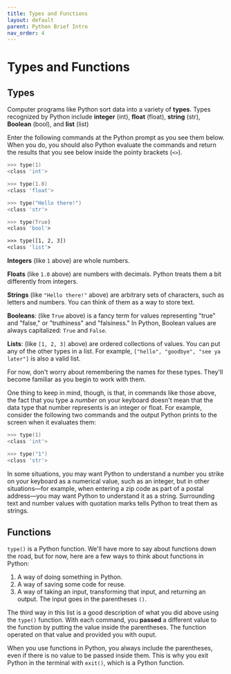 ```yaml
---
title: Types and Functions
layout: default
parent: Python Brief Intro
nav_order: 4
---
```

# Types and Functions

## Types

Computer programs like Python sort data into a variety of **types**. Types recognized by Python include **integer** (int), **float** (float), **string** (str), **Boolean** (bool), and **list** (list)

Enter the following commands at the Python prompt as you see them below. When you do, you should also Python evaluate the commands and return the results that you see below inside the pointy brackets (`<>`).

```zsh
>>> type(1)
<class 'int'>

>>> type(1.0)
<class 'float'>

>>> type("Hello there!")
<class 'str'>

>>> type(True)
<class 'bool'>

>>> type([1, 2, 3])
<class 'list'>
```

**Integers** (like `1` above) are whole numbers.

**Floats** (like `1.0` above) are numbers with decimals. Python treats them a bit differently from integers.

**Strings** (like `"Hello there!"` above) are arbitrary sets of characters, such as letters and numbers. You can think of them as a way to store text.

**Booleans**: (like `True` above) is a fancy term for values representing "true" and "false," or "truthiness" and "falsiness." In Python, Boolean values are always capitalized: `True` and `False`.

**Lists**: (like `[1, 2, 3]` above) are ordered collections of values. You can put any of the other types in a list. For example, `["hello", "goodbye", "see ya later"]` is also a valid list.

For now, don't worry about remembering the names for these types. They'll become familiar as you begin to work with them.

One thing to keep in mind, though, is that, in commands like those above, the fact that you type a *number* on your keyboard doesn't mean that the data type that number represents is an integer or float. For example, consider the following two commands and the output Python prints to the screen when it evaluates them:

```zsh
>>> type(1)
<class 'int'>

>>> type("1")
<class 'str'>
```
In some situations, you may want Python to understand a number you strike on your keyboard as a numerical value, such as an integer, but in other situations&mdash;for example, when entering a zip code as part of a postal address&mdash;you may want Python to understand it as a string. Surrounding text and number values with quotation marks tells Python to treat them as strings.

## Functions

`type()` is a Python function. We'll have more to say about functions down the road, but for now, here are a few ways to think about functions in Python:

1. A way of doing something in Python.
2. A way of saving some code for reuse.
3. A way of taking an input, transforming that input, and returning an output. The input goes in the parentheses `()`.

The third way in this list is a good description of what you did above using the `type()` function. With each command, you **passed** a different value to the function by putting the value inside the parentheses. The function operated on that value and provided you with ouput.

When you use functions in Python, you always include the parentheses, even if there is no value to be passed inside them. This is why you exit Python in the terminal with `exit()`, which is a Python function.